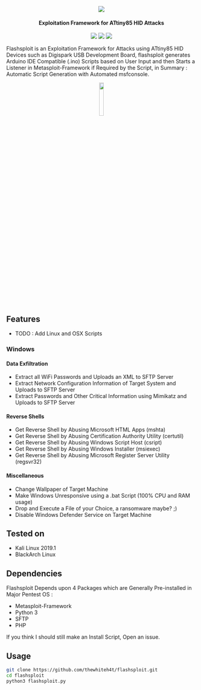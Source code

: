 <p align="center"><img src="https://i.imgur.com/USijxcr.png"></p>

<h4 align="center">Exploitation Framework for ATtiny85 HID Attacks</h4>

<p align="center">
<img src="https://img.shields.io/badge/Python-3-brightgreen.svg?style=plastic">
<img src="https://img.shields.io/badge/ATtiny85-red.svg?style=plastic">
<img src="https://img.shields.io/badge/Exploitation-red.svg?style=plastic">
</p>

Flashsploit is an Exploitation Framework for Attacks using ATtiny85 HID Devices such as Digispark USB Development Board, flashsploit generates Arduino IDE Compatible (.ino) Scripts based on User Input and then Starts a Listener in Metasploit-Framework if Required by the Script, in Summary : Automatic Script Generation with Automated msfconsole.

<p align="center">
<img src="https://i.imgur.com/D8peKaN.jpg" width="15%" height="auto">
</p>

## Features

* TODO : Add Linux and OSX Scripts

### Windows

#### Data Exfiltration

* Extract all WiFi Passwords and Uploads an XML to SFTP Server
* Extract Network Configuration Information of Target System and Uploads to SFTP Server
* Extract Passwords and Other Critical Information using Mimikatz and Uploads to SFTP Server

#### Reverse Shells

* Get Reverse Shell by Abusing Microsoft HTML Apps (mshta)
* Get Reverse Shell by Abusing Certification Authority Utility (certutil)
* Get Reverse Shell by Abusing Windows Script Host (csript)
* Get Reverse Shell by Abusing Windows Installer (msiexec)
* Get Reverse Shell by Abusing Microsoft Register Server Utility (regsvr32)

#### Miscellaneous

* Change Wallpaper of Target Machine
* Make Windows Unresponsive using a .bat Script (100% CPU and RAM usage)
* Drop and Execute a File of your Choice, a ransomware maybe? ;)
* Disable Windows Defender Service on Target Machine

## Tested on

* Kali Linux 2019.1
* BlackArch Linux

## Dependencies

Flashsploit Depends upon 4 Packages which are Generally Pre-installed in Major Pentest OS : 

* Metasploit-Framework
* Python 3
* SFTP
* PHP

If you think I should still make an Install Script, Open an issue. 

## Usage

```bash
git clone https://github.com/thewhiteh4t/flashsploit.git 
cd flashsploit
python3 flashsploit.py 
```